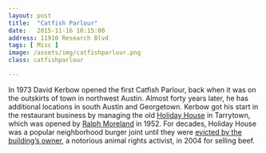 ```yaml
---
layout: post
title:  "Catfish Parlour"
date:   2015-11-16 10:15:00
address: 11910 Research Blvd
tags: [ Misc ]
image: /assets/img/catfishparlour.png
class: catfishparlour

---
```

In 1973 David Kerbow opened the first Catfish Parlour, back when it was on the outskirts of town in northwest Austin. Almost forty years later, he has additional locations in south Austin and Georgetown. Kerbow got his start in the restaurant business by managing the old [Holiday House](http://www.botany.utexas.edu/mbrown/mbrownhome/moreland/P9294171.jpg) in Tarrytown, which was opened by [Ralph Moreland](http://www.botany.utexas.edu/mbrown/mbrownhome/moreland/hh.html) in 1952. For decades, Holiday House was a popular neighborhood burger joint until they were [evicted by the building’s owner](http://www.texasmonthly.com/articles/the-terror-of-tarrytown/), a notorious animal rights activist, in 2004 for selling beef.
